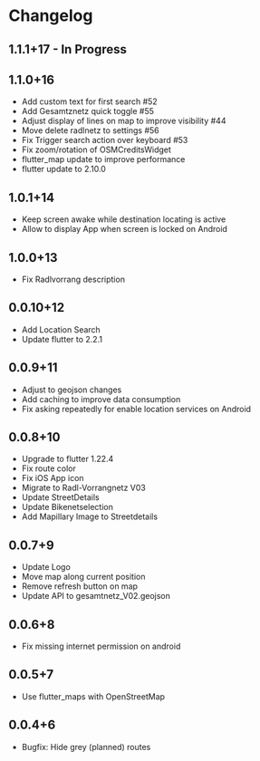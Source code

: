 # Changelog

## 1.1.1+17 - In Progress

## 1.1.0+16
* Add custom text for first search #52
* Add Gesamtznetz quick toggle #55
* Adjust display of lines on map to improve visibility #44
* Move delete radlnetz to settings #56
* Fix Trigger search action over keyboard #53
* Fix zoom/rotation of OSMCreditsWidget
* flutter_map update to improve performance
* flutter update to 2.10.0

## 1.0.1+14
* Keep screen awake while destination locating is active
* Allow to display App when screen is locked on Android

## 1.0.0+13
* Fix Radlvorrang description

## 0.0.10+12
* Add Location Search
* Update flutter to 2.2.1

## 0.0.9+11
* Adjust to geojson changes
* Add caching to improve data consumption
* Fix asking repeatedly for enable location services on Android

## 0.0.8+10
* Upgrade to flutter 1.22.4
* Fix route color
* Fix iOS App icon
* Migrate to Radl-Vorrangnetz V03
* Update StreetDetails
* Update Bikenetselection
* Add Mapillary Image to Streetdetails

## 0.0.7+9
* Update Logo
* Move map along current position
* Remove refresh button on map
* Update API to gesamtnetz_V02.geojson

## 0.0.6+8
* Fix missing internet permission on android

## 0.0.5+7
* Use flutter_maps with OpenStreetMap

## 0.0.4+6
* Bugfix: Hide grey (planned) routes